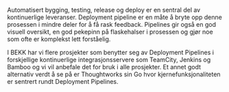 Automatisert bygging, testing, release og deploy er en sentral del av kontinuerlige leveranser. Deployment pipeline er en måte å bryte opp denne prosessen i mindre deler for å få rask feedback. Pipelines gir også en god visuell oversikt, en god pekepinn på flaskehalser i prosessen og gjør noe som ofte er komplekst lett forståelig.

I BEKK har vi flere prosjekter som benytter seg av Deployment Pipelines i forskjellige kontinuerlige integrasjonsservere som TeamCity, Jenkins og Bamboo og vi vil anbefale det for bruk i alle prosjekter. Et annet godt alternativ verdt å se på er Thoughtworks sin Go hvor kjernefunksjonaliteten er sentrert rundt Deployment Pipelines.